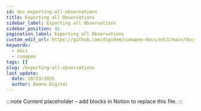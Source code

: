 ```yaml
---
id: doc-exporting-all-observations
title: Exporting all Observations
sidebar_label: Exporting all Observations
sidebar_position: 41
pagination_label: Exporting all Observations
custom_edit_url: https://github.com/digidem/comapeo-docs/edit/main/docs/exporting-all-observations.md
keywords:
  - docs
  - comapeo
tags: []
slug: /exporting-all-observations
last_update:
  date: 10/23/2025
  author: Awana Digital
---
```


<!-- Placeholder content generated automatically because the Notion page is missing a Website Block. -->

:::note
Content placeholder – add blocks in Notion to replace this file.
:::
